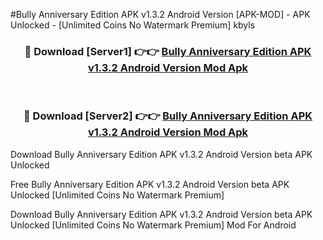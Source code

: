 #Bully Anniversary Edition APK v1.3.2 Android Version [APK-MOD] - APK Unlocked - [Unlimited Coins No Watermark Premium] kbyls



<div align="center">

<h3>🔴 Download [Server1] 👉👉 <a href="https://momento.my/?title=Bully_Anniversary_Edition_APK_v1.3.2_Android_Version">Bully Anniversary Edition APK v1.3.2 Android Version Mod Apk</a></h3><br>

<h3>🔴 Download [Server2] 👉👉 <a href="https://momento.my/?title=Bully_Anniversary_Edition_APK_v1.3.2_Android_Version">Bully Anniversary Edition APK v1.3.2 Android Version Mod Apk</a></h3>
</div>



Download Bully Anniversary Edition APK v1.3.2 Android Version beta APK Unlocked

Free Bully Anniversary Edition APK v1.3.2 Android Version beta APK Unlocked [Unlimited Coins No Watermark Premium]

Download Bully Anniversary Edition APK v1.3.2 Android Version beta APK Unlocked [Unlimited Coins No Watermark Premium] Mod For Android
